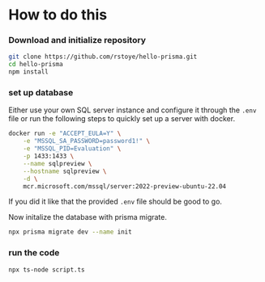 # How to do this

### Download and initialize repository

```bash
git clone https://github.com/rstoye/hello-prisma.git
cd hello-prisma
npm install
```

### set up database

Either use your own SQL server instance and configure it through the `.env` file or run the following steps to quickly set up a server with docker.

```bash
docker run -e "ACCEPT_EULA=Y" \
    -e "MSSQL_SA_PASSWORD=password1!" \
    -e "MSSQL_PID=Evaluation" \
    -p 1433:1433 \
    --name sqlpreview \
    --hostname sqlpreview \
    -d \
    mcr.microsoft.com/mssql/server:2022-preview-ubuntu-22.04
```

If you did it like that the provided `.env` file should be good to go.

Now initalize the database with prisma migrate.

```bash
npx prisma migrate dev --name init
```

### run the code

```bash
npx ts-node script.ts
```

